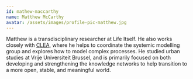 ```yaml
---
id: mathew-maccarthy
name: Matthew McCarthy
avatar: /assets/images/profile-pic-matthew.jpg
---
```


Matthew is a transdisciplinary researcher at Life Itself. He also works closely with [CLEA](https://clea.research.vub.be/), where he helps to coordinate the systemic modelling group and explores how to model complex processes. He studied urban studies at Vrije Universiteit Brussel, and is primarily focused on both developing and strengthening the knowledge networks to help transition to a more open, stable, and meaningful world.